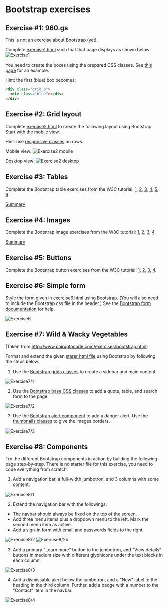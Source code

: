 # Bootstrap exercises

## Exercise #1: 960.gs

This is not an exercise about Bootstrap (yet).

Complete [exercise1.html](exercise1.html) such that that page displays as shown below:
![Exercise1](images/exercise1.png)

You need to create the boxes using the prepared CSS classes. See [this page](http://960.gs/demo.html) for an example.

Hint: the first (blue) box becomes:

```html
<div class="grid_6"> 
  <div class="blue"></div> 
</div>
```

## Exercise #2: Grid layout

Complete [exercise2.html](exercise2.html) to create the following layout using Bootstrap.  Start with the mobile view.

Hint: use [responsive classes](http://getbootstrap.com/css/#responsive-utilities) on rows.

Mobile view:
![Exercise2 mobile](images/exercise2_mobile.png)

Desktop view:
![Exercise2 desktop](images/exercise2_desktop.png)


## Exercise #3: Tables

Complete the Bootstrap table exercises from the W3C tutorial: [1](http://www.w3schools.com/bootstrap/exercise.asp?filename=exercise_tables1), [2](http://www.w3schools.com/bootstrap/exercise.asp?filename=exercise_tables2), [3](http://www.w3schools.com/bootstrap/exercise.asp?filename=exercise_tables3), [4](http://www.w3schools.com/bootstrap/exercise.asp?filename=exercise_tables4), [5](http://www.w3schools.com/bootstrap/exercise.asp?filename=exercise_tables5), [6](http://www.w3schools.com/bootstrap/exercise.asp?filename=exercise_tables6).

[Summary](https://www.w3schools.com/bootstrap/bootstrap_tables.asp)

## Exercise #4: Images

Complete the Bootstrap image exercises from the W3C tutorial: [1](http://www.w3schools.com/bootstrap/exercise.asp?filename=exercise_images1),
[2](http://www.w3schools.com/bootstrap/exercise.asp?filename=exercise_images2), [3](http://www.w3schools.com/bootstrap/exercise.asp?filename=exercise_images3), [4](http://www.w3schools.com/bootstrap/exercise.asp?filename=exercise_images4).

[Summary](https://www.w3schools.com/bootstrap/bootstrap_images.asp)

## Exercise #5: Buttons

Complete the Bootstrap button exercises from the W3C tutorial:
[1](http://www.w3schools.com/bootstrap/exercise.asp?filename=exercise_buttons1), [2](http://www.w3schools.com/bootstrap/exercise.asp?filename=exercise_buttons2), [3](http://www.w3schools.com/bootstrap/exercise.asp?filename=exercise_buttons3), [4](http://www.w3schools.com/bootstrap/exercise.asp?filename=exercise_buttons4).


## Exercise #6: Simple form

Style the form given in [exercise6.html](exercise6.html) using Bootstrap. (You will also need to include the Bootstrap css file in the header.) See the [Bootstrap form documentation](https://getbootstrap.com/docs/3.4/css/#forms) for help.

![Exercise6](images/exercise6.png)


## Exercise #7: Wild & Wacky Vegetables

(Taken from http://www.pairuptocode.com/exercises/bootstrap.html)

Format and extend the given [starer html file](exercise7.html) using Bootstrap by following the steps below.

1) Use the [Bootstrap grids classes](http://getbootstrap.com/css/#grid) to create a sidebar and main content.

![Exercise7/1](images/exercise7_1.png)

2) Use the [Bootstrap base CSS classes](http://getbootstrap.com/css/#type) to add a quote, table, and search form to the page:

![Exercise7/2](images/exercise7_2.png)

3) Use the [Bootstrap alert component](http://getbootstrap.com/components/#alerts) to add a danger alert. Use the [thumbnails classes](http://getbootstrap.com/components/#thumbnails) to give the images borders.

![Exercise7/3](images/exercise7_3.png)


## Exercise #8: Components

Try the different Bootstrap components in action by building the following page step-by-step. There is no starter file for this exercise, you need to code everything from scratch.

1) Add a navigation bar, a full-width jumbotron, and 3 columns with some content.

![Exercise8/1](images/exercise8_1.png)

2) Extend the navigation bar with the followings:
  - The navbar should always be fixed on the top of the screen.
  - Add three menu items plus a dropdown menu to the left. Mark the second menu item as active.
  - Add a sign-in form with email and passwords fields to the right.

![Exercise8/2](images/exercise8_2.png)
![Exercise8/2b](images/exercise8_2b.png)

3) Add a primary "Learn more" button to the jumbotron, and "View details" buttons in medium size with different glyphicons under the text blocks in each column.

![Exercise8/3](images/exercise8_3.png)

4) Add a dismissable alert below the jumbotron, and a "New" label to the heading in the third column. Further, add a badge with a number to the "Contact" item in the navbar.

![Exercise8/4](images/exercise8_4.png)
